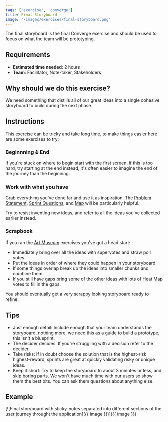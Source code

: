 ```yaml
---
tags: ['exercise', 'converge']
title: Final Storyboard
image: '/images/exercises/final-storyboard.png'
---
```


The final storyboard is the final Converge exercise and should be used to focus
on what the team will be prototyping.

## Requirements

- **Estimated time needed**: 2 hours
- **Team**: Facilitator, Note-taker, Stakeholders

## Why should we do this exercise?

We need something that distills all of our great ideas into a single cohesive
storyboard to build during the next phase.

## Instructions

This exercise can be tricky and take long time, to make things easier here are
some exercises to try:

### Beginnning & End

If you're stuck on where to begin start with the first screen, if this is too
hard, try starting at the end instead, it's often easier to imagine the end of
the journey than the beginning.

### Work with what you have

Grab everything you've done far and use it as inspiration. The [Problem Statement](/exercises/problem-statement),
 [Sprint Questions](/exercises/sprint-questions), and [Map](/exercises/make-a-map) will be particularly helpful.

Try to resist inventing new ideas, and refer to all the ideas you've collected
earlier instead.

### Scrapbook

If you ran the [Art Museum](/exercises/art-museum) exercises you've got a head start:

- Immediately bring over all the ideas with supervotes and straw poll votes.
- Put the ideas in order of where they could happen in your storyboard.
- If some things overlap break up the ideas into smaller chunks and combine them.
- If you still have gaps bring some of the other ideas with lots of [Heat Map](/exercises/heat-map)
  votes to fill in the gaps.

You should eventually get a very scrappy looking storyboard ready to refine.

## Tips

- Just enough detail: Include enough that your team understands the storyboard,
  nothing more, we need this as a guide to build a prototype, this isn't a
  blueprint.
- The decider decides: If you're struggling with a decision refer to the
  decider.
- Take risks: If in doubt choose the solution that is the highest-risk
  highest-reward, sprints are great at quickly validating risky or unique
  ideas.
- Keep it short: Try to keep the storyboard to about 3 minutes or less, and
  skip boring parts. We won't have much time with our users so show them the
  best bits. You can ask them questions about anything else.

## Example
[![Final storyboard with sticky-notes separated into different sections of the user journey throught the application]({{ image }})]({{ image }})
